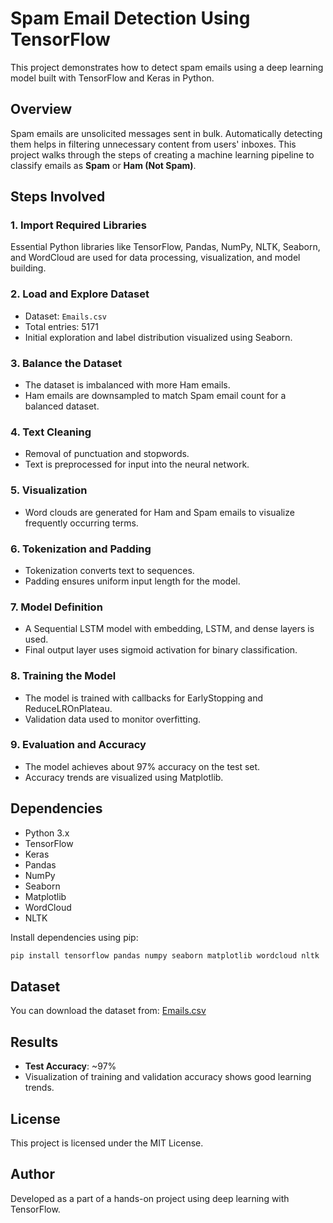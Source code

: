 # Spam Email Detection Using TensorFlow

This project demonstrates how to detect spam emails using a deep learning model built with TensorFlow and Keras in Python.

## Overview

Spam emails are unsolicited messages sent in bulk. Automatically detecting them helps in filtering unnecessary content from users' inboxes. This project walks through the steps of creating a machine learning pipeline to classify emails as **Spam** or **Ham (Not Spam)**.

## Steps Involved

### 1. Import Required Libraries
Essential Python libraries like TensorFlow, Pandas, NumPy, NLTK, Seaborn, and WordCloud are used for data processing, visualization, and model building.

### 2. Load and Explore Dataset
- Dataset: `Emails.csv`
- Total entries: 5171
- Initial exploration and label distribution visualized using Seaborn.

### 3. Balance the Dataset
- The dataset is imbalanced with more Ham emails.
- Ham emails are downsampled to match Spam email count for a balanced dataset.

### 4. Text Cleaning
- Removal of punctuation and stopwords.
- Text is preprocessed for input into the neural network.

### 5. Visualization
- Word clouds are generated for Ham and Spam emails to visualize frequently occurring terms.

### 6. Tokenization and Padding
- Tokenization converts text to sequences.
- Padding ensures uniform input length for the model.

### 7. Model Definition
- A Sequential LSTM model with embedding, LSTM, and dense layers is used.
- Final output layer uses sigmoid activation for binary classification.

### 8. Training the Model
- The model is trained with callbacks for EarlyStopping and ReduceLROnPlateau.
- Validation data used to monitor overfitting.

### 9. Evaluation and Accuracy
- The model achieves about 97% accuracy on the test set.
- Accuracy trends are visualized using Matplotlib.

## Dependencies

- Python 3.x
- TensorFlow
- Keras
- Pandas
- NumPy
- Seaborn
- Matplotlib
- WordCloud
- NLTK

Install dependencies using pip:

```bash
pip install tensorflow pandas numpy seaborn matplotlib wordcloud nltk
```

## Dataset

You can download the dataset from: [Emails.csv](https://github.com/AnishGitFlow/NLP-MiniProject-SpamDetection/blob/main/emails.csv)

## Results

- **Test Accuracy**: ~97%
- Visualization of training and validation accuracy shows good learning trends.

## License

This project is licensed under the MIT License.

## Author

Developed as a part of a hands-on project using deep learning with TensorFlow.
